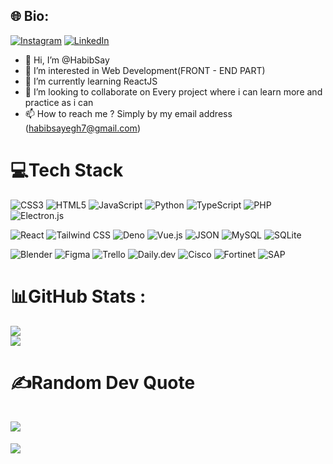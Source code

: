 ## 🌐 Bio:
[![Instagram](https://img.shields.io/badge/Instagram-%23E4405F.svg?logo=Instagram&logoColor=white)](https://instagram.com/habibsayegh) [![LinkedIn](https://img.shields.io/badge/LinkedIn-%230077B5.svg?logo=linkedin&logoColor=white)](https://linkedin.com/in/habib-sayegh)
- 👋 Hi, I’m @HabibSay
- 👀 I’m interested in Web Development(FRONT - END PART)
- 🌱 I’m currently learning ReactJS
- 💞️ I’m looking to collaborate on Every project where i can learn more and practice as i can
- 📫 How to reach me ? Simply by my email address (habibsayegh7@gmail.com) </br>
# 💻Tech Stack
![CSS3](https://img.shields.io/badge/CSS3-1572B6?logo=css3&logoColor=fff&style=flat)
![HTML5](https://img.shields.io/badge/HTML5-E34F26?logo=html5&logoColor=fff&style=flat)
![JavaScript](https://img.shields.io/badge/JavaScript-F7DF1E?logo=javascript&logoColor=000&style=flat)
![Python](https://img.shields.io/badge/Python-3776AB?logo=python&logoColor=fff&style=flat)
![TypeScript](https://img.shields.io/badge/TypeScript-3178C6?logo=typescript&logoColor=fff&style=flat)
![PHP](https://img.shields.io/badge/PHP-777BB4?logo=php&logoColor=fff&style=flat)
![Electron.js](https://img.shields.io/badge/Electron-47848F?logo=electron&logoColor=fff&style=flat) </br>

![React](https://img.shields.io/badge/React-61DAFB?logo=react&logoColor=000&style=flat)
![Tailwind CSS](https://img.shields.io/badge/Tailwind%20CSS-06B6D4?logo=tailwindcss&logoColor=fff&style=flat)
![Deno](https://img.shields.io/badge/Deno-70FFAF?logo=deno&logoColor=000&style=flat)
![Vue.js](https://img.shields.io/badge/Vue.js-4FC08D?logo=vuedotjs&logoColor=fff&style=flat)
![JSON](https://img.shields.io/badge/JSON-000?logo=json&logoColor=fff&style=flat)
![MySQL](https://img.shields.io/badge/MySQL-4479A1?logo=mysql&logoColor=fff&style=flat)
![SQLite](https://img.shields.io/badge/SQLite-003B57?logo=sqlite&logoColor=fff&style=flat) </br>

![Blender](https://img.shields.io/badge/Blender-E87D0D?logo=blender&logoColor=fff&style=flat)
![Figma](https://img.shields.io/badge/Figma-F24E1E?logo=figma&logoColor=fff&style=flat)
![Trello](https://img.shields.io/badge/Trello-0052CC?logo=trello&logoColor=fff&style=flat)
![Daily.dev](https://img.shields.io/badge/daily.dev-CE3DF3?logo=dailydotdev&logoColor=fff&style=flat)
![Cisco](https://img.shields.io/badge/Cisco-1BA0D7?logo=cisco&logoColor=fff&style=flat)
![Fortinet](https://img.shields.io/badge/Fortinet-EE3124?logo=fortinet&logoColor=fff&style=flat)
![SAP](https://img.shields.io/badge/SAP-0FAAFF?logo=sap&logoColor=fff&style=flat)

# 📊GitHub Stats :
<p>
    <img src="https://github-readme-stats.vercel.app/api?username=HabibSay&theme=yeblu&hide_border=true&include_all_commits=true&count_private=true&show_icons=true&rank_icon=github"></br>
    <img src="https://github-readme-stats.vercel.app/api/top-langs/?username=anuraghazra&theme=yeblu&hide_border=true&include_all_commits=true&count_private=false&layout=compact"></br>
</p>
<h1>
    ✍️Random Dev Quote </br></br >
    <img src="https://quotes-github-readme.vercel.app/api?type=horizontal&theme=tokyonight">
</h1>
<p>
  <img src="https://komarev.com/ghpvc/?username=HabibSay&style=for-the-badge&abbreviated=true&base=1000&color=green">
</p>
